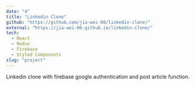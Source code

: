 ```yaml
---
date: "4"
title: "Linkedin Clone"
github: "https://github.com/jia-wei-00/linkedin-clone/"
external: "https://jia-wei-00.github.io/linkedin-clone/"
tech:
  - React
  - Redux
  - Firebase
  - Styled Components
slug: "project"
---
```


Linkedin clone with firebase google authentication and post article function.
